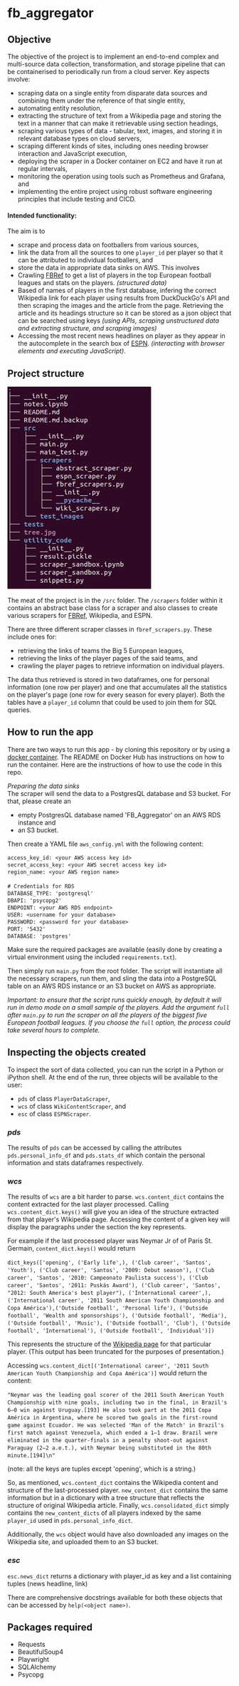 # fb_aggregator

## Objective
The objective of the project is to implement an end-to-end complex and multi-source data collection, transformation, and storage pipeline that can be containerised to periodically run from a cloud server. Key aspects involve:
- scraping data on a single entity from disparate data sources and combining them under the reference of that single entity,  
- automating entity resolution, 
- extracting the structure of text from a Wikipedia page and storing the text in a manner that can make it retrievable using section headings, 
- scraping various types of data - tabular, text, images, and storing it in relevant database types on cloud servers,  
- scraping different kinds of sites, including ones needing browser interaction and JavaScript execution,   
- deploying the scraper in a Docker container on EC2 and have it run at regular intervals, 
- monitoring the operation using tools such as Prometheus and Grafana, and 
- implementing the entire project using robust software engineering principles that include testing and CICD.

#### Intended functionality:  
The aim is to 
- scrape and process data on footballers from various sources, 
- link the data from all the sources to one ```player_id``` per player so that it can be attributed to individual footballers, and    
- store the data in appropriate data sinks on AWS. 
This involves
- Crawling [FBRef](https://fbref.com/) to get a list of players in the top European football leagues and stats on the players. _(structured data)_
- Based of names of players in the first database, infering the correct Wikipedia link for each player using results from DuckDuckGo's API and then scraping the images and the article from the page. Retrieving the article and its headings structure so it can be stored as a json object that can be searched using keys _(using APIs, scraping unstructured data and extracting structure, and scraping images)_  
- Accessing the most recent news headlines on player as they appear in the autocomplete in the search box of [ESPN](https://www.espn.co.uk/football/). _(interacting with browser elements and executing JavaScript)_.  
  

## Project structure

![fb_aggregator tree](tree.jpg)

The meat of the project is in the ```/src``` folder. The ```/scrapers``` folder within it contains an abstract base class for a scraper and also classes to create various scrapers for [FBRef](https://fbref.com/), Wikipedia, and ESPN.  

There are three different scraper classes in ```fbref_scrapers.py```. These include ones for:  
- retrieving the links of teams the Big 5 European leagues,  
- retrieving the links of the player pages of the said teams, and  
- crawling the player pages to retrieve information on individual players.  

The data thus retrieved is stored in two dataframes, one for personal information (one row per player) and one that accumulates all the statistics on the player's page (one row for every season for every player). Both the tables have a ```player_id``` column that could be used to join them for SQL queries. 


## How to run the app

There are two ways to run this app - by cloning this repository or by using a [docker container](https://hub.docker.com/repository/docker/kaiomurz/fb_aggregator). The README on Docker Hub has instructions on how to run the container. Here are the instructions of how to use the code in this repo.  

_Preparing the data sinks_  
The scraper will send the data to a PostgresQL database and S3 bucket. For that, please create an    
- empty PostgresQL database named 'FB_Aggregator' on an AWS RDS instance and  
- an S3 bucket.

Then create a YAML file ```aws_config.yml```  with the following content:  

```# Credentials for S3 (aws\_cli)  
access_key_id: <your AWS access key id>  
secret_access_key: <your AWS secret access key id>  
region_name: <your AWS region name>  

# Credentials for RDS  
DATABASE_TYPE: 'postgresql'  
DBAPI: 'psycopg2'  
ENDPOINT: <your AWS RDS endpoint>  
USER: <username for your database>  
PASSWORD: <password for your database>  
PORT: '5432'  
DATABASE: 'postgres'  
```  


Make sure the required packages are available (easily done by creating a virtual environment using the included ```requirements.txt```).  

Then simply run ```main.py``` from the root folder. The script will instantiate all the necessary scrapers, run them, and sling the data into a PostgreSQL table on an AWS RDS instance or an S3 bucket on AWS as appropriate. 

_Important: to ensure that the script runs quickly enough, by default it will run in demo mode on a small sample of the players. Add the argument ```full``` after ```main.py``` to run the scraper on all the players of the biggest five European football leagues. If you choose the ```full``` option, the process could take several hours to complete._


## Inspecting the objects created
To inspect the sort of data collected, you can run the script in a Python or iPython shell. At the end of the run, three objects will be available to the user:   
- ```pds``` of class ```PlayerDataScraper```,   
- ```wcs``` of class ```WikiContentScraper```, and  
- ```esc``` of class ```ESPNScraper```.  

### _pds_
The results of ```pds``` can be accessed by calling the attributes ```pds.personal_info_df``` and ```pds.stats_df``` which contain the personal information and stats dataframes respectively. 

### _wcs_
The results of ```wcs``` are a bit harder to parse. ```wcs.content_dict``` contains the content extracted for the last player processed. Calling ```wcs.content_dict.keys()``` will give you an idea of the structure extracted from that player's Wikipedia page. Accessing the content of a given key will display the paragraphs under the section the key represents.  

For example if the last processed player was Neymar Jr of of Paris St. Germain, ```content_dict.keys()``` would return  

``` dict_keys(['opening', ('Early life',), ('Club career', 'Santos', 'Youth'), ('Club career', 'Santos', '2009: Debut season'), ('Club career', 'Santos', '2010: Campeonato Paulista success'), ('Club career', 'Santos', '2011: Puskás Award'), ('Club career', 'Santos', "2012: South America's best player"), ('International career',), ('International career', '2011 South American Youth Championship and Copa América'),('Outside football', 'Personal life'), ('Outside football', 'Wealth and sponsorships'), ('Outside football', 'Media'), ('Outside football', 'Music'), ('Outside football', 'Club'), ('Outside football', 'International'), ('Outside football', 'Individual')]) ```  

This represents the structure of the [Wikipedia page](https://en.wikipedia.org/wiki/Neymar) for that particular player. (This output has been truncated for the purposes of presentation.)


Accessing ```wcs.content_dict[('International career', '2011 South American Youth Championship and Copa América')]``` would return the content:  


```"Neymar was the leading goal scorer of the 2011 South American Youth Championship with nine goals, including two in the final, in Brazil's 6–0 win against Uruguay.[193] He also took part at the 2011 Copa América in Argentina, where he scored two goals in the first-round game against Ecuador. He was selected 'Man of the Match' in Brazil's first match against Venezuela, which ended a 1–1 draw. Brazil were eliminated in the quarter-finals in a penalty shoot-out against Paraguay (2–2 a.e.t.), with Neymar being substituted in the 80th minute.[194]\n"```

(note: all the keys are tuples except 'opening', which is a string.)  

So, as mentioned, ```wcs.content_dict``` contains the Wikipedia content and structure of the last-processed player. ```new_content_dict``` contains the same information but in a dictionary with a tree structure that reflects the structure of original Wikipedia article. Finally,  ```wcs.consolidated_dict``` simply contains the ```new_content_dicts``` of all players indexed by the same ```player_id``` used in ```pds.personal_info_dict```.  

Additionally, the ```wcs``` object would have also downloaded any images on the Wikipedia site, and uploaded them to an S3 bucket. 

### _esc_
```esc.news_dict``` returns a dictionary with player_id as key and a list containing tuples (news headline, link)

There are comprehensive docstrings available for both these objects that can be accessed by ```help(<object name>)```.

## Packages required

- Requests
- BeautifulSoup4  
- Playwright
- SQLAlchemy
- Psycopg
